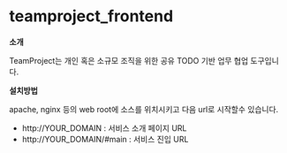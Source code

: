 teamproject_frontend
====================

**소개**

TeamProject는 개인 혹은 소규모 조직을 위한 공유 TODO 기반 업무 협업 도구입니다.

**설치방법**

apache, nginx 등의 web root에 소스를 위치시키고 다음 url로 시작할수 있습니다.

- http://YOUR_DOMAIN : 서비스 소개 페이지 URL
- http://YOUR_DOMAIN/#main : 서비스 진입 URL

